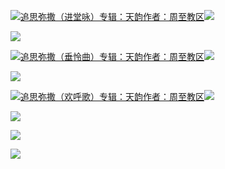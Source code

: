 [![](https://res.chinacath.cn/web/2024/11/08/1731030050068.png@!w100h100)追思弥撒（进堂咏）专辑：天韵作者：周至教区![](https://res.chinacath.cn/web/icon/play-128.png)](http://www.zhouzhidiocese.com/track/102504)

![](https://res.chinacath.cn/web/images/2024/11/14/1731550955838.jpg)

[![](https://res.chinacath.cn/web/2024/11/08/1731030050068.png@!w100h100)追思弥撒（垂怜曲）专辑：天韵作者：周至教区![](https://res.chinacath.cn/web/icon/play-128.png)](http://www.zhouzhidiocese.com/track/102502)

![](https://res.chinacath.cn/web/images/2024/11/14/1731551085989.jpg)

[![](https://res.chinacath.cn/web/2024/11/08/1731030050068.png@!w100h100)追思弥撒（欢呼歌）专辑：天韵作者：周至教区![](https://res.chinacath.cn/web/icon/play-128.png)](http://www.zhouzhidiocese.com/track/102503)

![](https://res.chinacath.cn/web/images/2024/11/14/1731551287922.jpg)

![](https://res.chinacath.cn/web/images/2024/11/14/1731551329345.jpg)

![](https://res.chinacath.cn/web/images/2024/11/14/1731551342527.jpg)